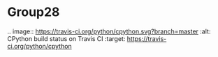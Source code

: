 # Group28
.. image:: https://travis-ci.org/python/cpython.svg?branch=master
   :alt: CPython build status on Travis CI
   :target: https://travis-ci.org/python/cpython
